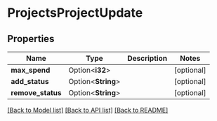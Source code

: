 # ProjectsProjectUpdate

## Properties

Name | Type | Description | Notes
------------ | ------------- | ------------- | -------------
**max_spend** | Option<**i32**> |  | [optional]
**add_status** | Option<**String**> |  | [optional]
**remove_status** | Option<**String**> |  | [optional]

[[Back to Model list]](../README.md#documentation-for-models) [[Back to API list]](../README.md#documentation-for-api-endpoints) [[Back to README]](../README.md)


